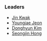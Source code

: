 ### Leaders

* [Jin Kwak](mailto:jin.kwak@owasp.org)
* [Youngjae Jeon](mailto:youngjae.jeon@owasp.org)
* [Donghyun Kim](mailto:ben.kim@owasp.org) 
* [Seongjin Hong](mailto:seongjin.hong@owasp.org)
